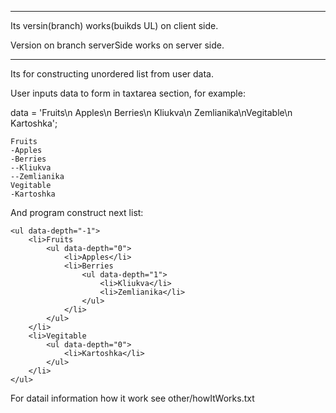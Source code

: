 -----------------------------------------------------------------

Its versin(branch) works(buikds UL) on client side.

Version on branch serverSide works on server side.

-----------------------------------------------------------------

Its for constructing unordered list from user data.

User inputs data to form in taxtarea section, for example:

data = 'Fruits\n Apples\n Berries\n  Kliukva\n  Zemlianika\nVegitable\n Kartoshka';

	Fruits
    -Apples             
    -Berries        
    --Kliukva             
    --Zemlianika        
    Vegitable       
    -Kartoshka
	
And program construct next list:

	<ul data-depth="-1">
		<li>Fruits
			<ul data-depth="0">
				<li>Apples</li>
				<li>Berries
					<ul data-depth="1">
						<li>Kliukva</li>
						<li>Zemlianika</li>
					</ul>
				</li>
			</ul>
		</li>
		<li>Vegitable
			<ul data-depth="0">
				<li>Kartoshka</li>
			</ul>
		</li>
	</ul>
	
For datail information how it work see other/howItWorks.txt
